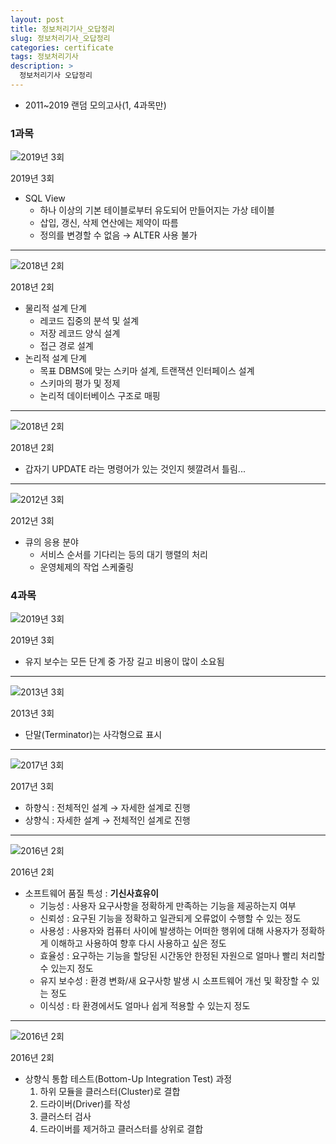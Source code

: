 ```yaml
---
layout: post
title: 정보처리기사_오답정리
slug: 정보처리기사_오답정리
categories: certificate
tags: 정보처리기사
description: >
  정보처리기사 오답정리
---
```


- 2011~2019 랜덤 모의고사(1, 4과목만)

### 1과목

![2019년 3회](https://s3-us-west-2.amazonaws.com/secure.notion-static.com/711c13e7-8bcd-4a6e-9733-38225e806f32/Untitled.png)

2019년 3회

- SQL View
    - 하나 이상의 기본 테이블로부터 유도되어 만들어지는 가상 테이블
    - 삽입, 갱신, 삭제 연산에는 제약이 따름
    - 정의를 변경할 수 없음 → ALTER 사용 불가

---

![2018년 2회](https://s3-us-west-2.amazonaws.com/secure.notion-static.com/8d35ae74-c061-4378-911c-070fbb22f164/Untitled.png)

2018년 2회

- 물리적 설계 단계
    - 레코드 집중의 분석 및 설계
    - 저장 레코드 양식 설계
    - 접근 경로 설계
- 논리적 설계 단계
    - 목표 DBMS에 맞는 스키마 설계, 트랜잭션 인터페이스 설계
    - 스키마의 평가 및 정제
    - 논리적 데이터베이스 구조로 매핑

---

![2018년 2회](https://s3-us-west-2.amazonaws.com/secure.notion-static.com/9f9cc74b-4090-448d-b3c7-02f5da5d2150/Untitled.png)

2018년 2회

- 갑자기 UPDATE 라는 명령어가 있는 것인지 헷깔려서 틀림...

---

![2012년 3회](https://s3-us-west-2.amazonaws.com/secure.notion-static.com/5ca907cc-dd84-4ad6-ab47-9526811bafe7/Untitled.png)

2012년 3회

- 큐의 응용 분야
    - 서비스 순서를 기다리는 등의 대기 행렬의 처리
    - 운영체제의 작업 스케줄링

### 4과목

![2019년 3회](https://s3-us-west-2.amazonaws.com/secure.notion-static.com/666dcce4-df96-4299-aece-52fb3858deb1/Untitled.png)

2019년 3회

- 유지 보수는 모든 단계 중 가장 길고 비용이 많이 소요됨

---

![2013년 3회](https://s3-us-west-2.amazonaws.com/secure.notion-static.com/2027ed79-bcf7-414c-b801-b527aeadafe9/Untitled.png)

2013년 3회

- 단말(Terminator)는 사각형으료 표시

---

![2017년 3회](https://s3-us-west-2.amazonaws.com/secure.notion-static.com/a772f245-f6ba-4fb7-a91f-ae4d7d207697/Untitled.png)

2017년 3회

- 하향식 : 전체적인 설계 → 자세한 설계로 진행
- 상향식 : 자세한 설계 → 전체적인 설계로 진행

---

![2016년 2회](https://s3-us-west-2.amazonaws.com/secure.notion-static.com/a5db0714-540b-4c4f-83ee-f7248e152f7a/Untitled.png)

2016년 2회

- 소프트웨어 품질 특성 : **기신사효유이**
    - 기능성 : 사용자 요구사항을 정확하게 만족하는 기능을 제공하는지 여부
    - 신뢰성 : 요구된 기능을 정확하고 일관되게 오류없이 수행할 수 있는 정도
    - 사용성 : 사용자와 컴퓨터 사이에 발생하는 어떠한 행위에 대해 사용자가 정확하게 이해하고 사용하여 향후 다시 사용하고 싶은 정도
    - 효율성 : 요구하는 기능을 할당된 시간동안 한정된 자원으로 얼마나 빨리 처리할 수 있는지 정도
    - 유지 보수성 : 환경 변화/새 요구사항 발생 시 소프트웨어 개선 및 확장할 수 있는 정도
    - 이식성 : 타 환경에서도 얼마나 쉽게 적용할 수 있는지 정도

---

![2016년 2회](https://s3-us-west-2.amazonaws.com/secure.notion-static.com/93dc78e6-f237-4351-b32b-29d137d09c55/Untitled.png)

2016년 2회

- 상향식 통합 테스트(Bottom-Up Integration Test) 과정
    1. 하위 모듈을 클러스터(Cluster)로 결합
    2. 드라이버(Driver)를 작성
    3. 클러스터 검사
    4. 드라이버를 제거하고 클러스터를 상위로 결합